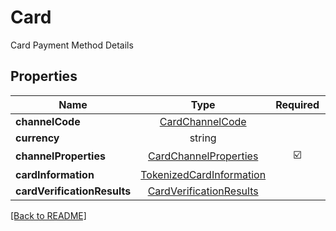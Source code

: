 # Card

Card Payment Method Details

## Properties

| Name | Type | Required | Description | Examples |
|------------|:-------------:|:-------------:|-------------|:-------------:|
| **channelCode** |[CardChannelCode](CardChannelCode.md) |  |  | | |
| **currency** |string |  |  | | |
| **channelProperties** |[CardChannelProperties](CardChannelProperties.md) | ☑️ |  | | |
| **cardInformation** |[TokenizedCardInformation](TokenizedCardInformation.md) |  |  | | |
| **cardVerificationResults** |[CardVerificationResults](CardVerificationResults.md) |  |  | | |



[[Back to README]](../../README.md)
